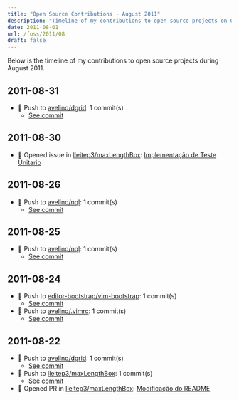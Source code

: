 ```yaml
---
title: "Open Source Contributions - August 2011"
description: "Timeline of my contributions to open source projects on GitHub during August 2011."
date: 2011-08-01
url: /foss/2011/08
draft: false
---
```


Below is the timeline of my contributions to open source projects during August 2011.

## 2011-08-31

- 🔨 Push to [avelino/dgrid](https://github.com/avelino/dgrid): 1 commit(s)
  - [See commit](https://github.com/avelino/dgrid/commits/main/?author=avelino&since=2011-08-31&until=2011-08-31)

## 2011-08-30

- 🐛 Opened issue in [lleitep3/maxLengthBox](https://github.com/lleitep3/maxLengthBox): [Implementação de Teste Unitario](https://github.com/lleitep3/maxLengthBox/issues/3)

## 2011-08-26

- 🔨 Push to [avelino/nql](https://github.com/avelino/nql): 1 commit(s)
  - [See commit](https://github.com/avelino/nql/commits/main/?author=avelino&since=2011-08-26&until=2011-08-26)

## 2011-08-25

- 🔨 Push to [avelino/nql](https://github.com/avelino/nql): 1 commit(s)
  - [See commit](https://github.com/avelino/nql/commits/main/?author=avelino&since=2011-08-25&until=2011-08-25)

## 2011-08-24

- 🔨 Push to [editor-bootstrap/vim-bootstrap](https://github.com/editor-bootstrap/vim-bootstrap): 1 commit(s)
  - [See commit](https://github.com/editor-bootstrap/vim-bootstrap/commits/main/?author=avelino&since=2011-08-24&until=2011-08-24)
- 🔨 Push to [avelino/.vimrc](https://github.com/avelino/.vimrc): 1 commit(s)
  - [See commit](https://github.com/avelino/.vimrc/commits/main/?author=avelino&since=2011-08-24&until=2011-08-24)

## 2011-08-22

- 🔨 Push to [avelino/dgrid](https://github.com/avelino/dgrid): 1 commit(s)
  - [See commit](https://github.com/avelino/dgrid/commits/main/?author=avelino&since=2011-08-22&until=2011-08-22)
- 🔨 Push to [lleitep3/maxLengthBox](https://github.com/lleitep3/maxLengthBox): 1 commit(s)
  - [See commit](https://github.com/lleitep3/maxLengthBox/commits/main/?author=avelino&since=2011-08-22&until=2011-08-22)
- 🔀 Opened PR in [lleitep3/maxLengthBox](https://github.com/lleitep3/maxLengthBox): [Modificação do README](https://github.com/lleitep3/maxLengthBox/pull/1)

